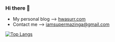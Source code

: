 ### Hi there 👋

<!--
**hwasurr/hwasurr** is a ✨ _special_ ✨ repository because its `README.md` (this file) appears on your GitHub profile.

Here are some ideas to get you started:

- 🔭 I’m currently working on ...
- 🌱 I’m currently learning ...
- 👯 I’m looking to collaborate on ...
- 🤔 I’m looking for help with ...
- 💬 Ask me about ...
- 📫 How to reach me: ...
- 😄 Pronouns: ...
- ⚡ Fun fact: ...
-->

- My personal blog --> [hwasurr.com](https://hwasurr.com)
- Contact me --> iamsupermazinga@gmail.com

[![Top Langs](https://github-readme-stats.vercel.app/api/top-langs/?username=hwasurr&langs_count=4)](https://github.com/anuraghazra/github-readme-stats)

